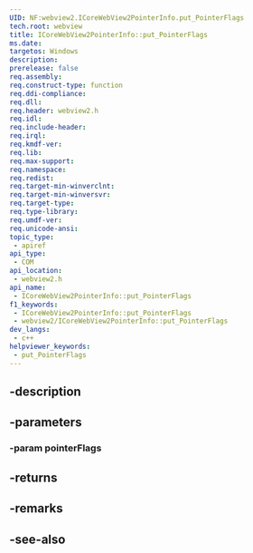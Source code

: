 ```yaml
---
UID: NF:webview2.ICoreWebView2PointerInfo.put_PointerFlags
tech.root: webview
title: ICoreWebView2PointerInfo::put_PointerFlags
ms.date: 
targetos: Windows
description: 
prerelease: false
req.assembly: 
req.construct-type: function
req.ddi-compliance: 
req.dll: 
req.header: webview2.h
req.idl: 
req.include-header: 
req.irql: 
req.kmdf-ver: 
req.lib: 
req.max-support: 
req.namespace: 
req.redist: 
req.target-min-winverclnt: 
req.target-min-winversvr: 
req.target-type: 
req.type-library: 
req.umdf-ver: 
req.unicode-ansi: 
topic_type:
 - apiref
api_type:
 - COM
api_location:
 - webview2.h
api_name:
 - ICoreWebView2PointerInfo::put_PointerFlags
f1_keywords:
 - ICoreWebView2PointerInfo::put_PointerFlags
 - webview2/ICoreWebView2PointerInfo::put_PointerFlags
dev_langs:
 - c++
helpviewer_keywords:
 - put_PointerFlags
---
```


## -description

## -parameters

### -param pointerFlags

## -returns

## -remarks

## -see-also

